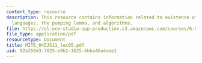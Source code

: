 ```yaml
---
content_type: resource
description: This resource contains information related to existence of non-regular
  languages, the pumping lemma, and algorithms.
file: https://ol-ocw-studio-app-production.s3.amazonaws.com/courses/6-045j-automata-computability-and-complexity-spring-2011/92a359d37025e9b216256bba46a4eee1_MIT6_045JS11_lec05.pdf
file_type: application/pdf
resourcetype: Document
title: MIT6_045JS11_lec05.pdf
uid: 92a359d3-7025-e9b2-1625-6bba46a4eee1
---
```

